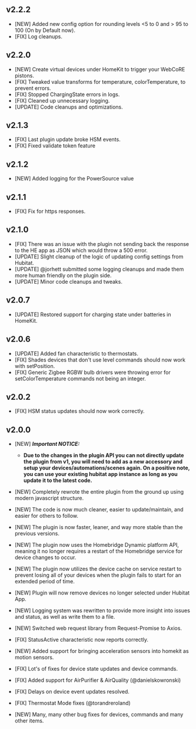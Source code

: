 ## v2.2.2
- [NEW] Added new config option for rounding levels <5 to 0 and > 95 to 100 (On by Default now).
- [FIX] Log cleanups.

## v2.2.0
- [NEW] Create virtual devices under HomeKit to trigger your WebCoRE pistons.
- [FIX] Tweaked value transforms for temperature, colorTemperature, to prevent errors.
- [FIX] Stopped ChargingState errors in logs.
- [FIX] Cleaned up unnecessary logging.
- [UPDATE] Code cleanups and optimizations.

## v2.1.3
- [FIX] Last plugin update broke HSM events.
- [FIX] Fixed validate token feature 

## v2.1.2
- [NEW] Added logging for the PowerSource value 

## v2.1.1
- [FIX] Fix for https responses.

## v2.1.0
- [FIX] There was an issue with the plugin not sending back the response to the HE app as JSON which would throw a 500 error.
- [UPDATE] Slight cleanup of the logic of updating config settings from Hubitat.
- [UPDATE] @jorhett submitted some logging cleanups and made them more human friendly on the plugin side.
- [UPDATE] Minor code cleanups and tweaks.


## v2.0.7
- [UPDATE] Restored support for charging state under batteries in HomeKit.

## v2.0.6
- [UPDATE] Added fan characteristic to thermostats.
- [FIX] Shades devices that don't use level commands should now work with setPosition.
- [FIX] Generic Zigbee RGBW bulb drivers were throwing error for setColorTemperature commands not being an integer.

## v2.0.2
- [FIX] HSM status updates should now work correctly.

## v2.0.0

- [NEW] **_Important NOTICE:_**
  
  - **Due to the changes in the plugin API you can not directly update the plugin from v1, you will need to add as a new accessory and setup your devices/automations/scenes again.
  On a positive note, you can use your existing hubitat app instance as long as you update it to the latest code.**

- [NEW] Completely rewrote the entire plugin from the ground up using modern javascript structure.
- [NEW] The code is now much cleaner, easier to update/maintain, and easier for others to follow.
- [NEW] The plugin is now faster, leaner, and way more stable than the previous versions.
- [NEW] The plugin now uses the Homebridge Dynamic platform API, meaning it no longer requires a restart of the Homebridge service for device changes to occur.
- [NEW] The plugin now utilizes the device cache on service restart to prevent losing all of your devices when the plugin fails to start for an extended period of time.
- [NEW] Plugin will now remove devices no longer selected under Hubitat App.
- [NEW] Logging system was rewritten to provide more insight into issues and status, as well as write them to a file.
- [NEW] Switched web request library from Request-Promise to Axios.
- [FIX] StatusActive characteristic now reports correctly.
- [NEW] Added support for bringing acceleration sensors into homekit as motion sensors.
- [FIX] Lot's of fixes for device state updates and device commands.
- [FIX] Added support for AirPurifier & AirQuality (@danielskowronski)
- [FIX] Delays on device event updates resolved.
- [FIX] Thermostat Mode fixes (@torandreroland)
- [NEW] Many, many other bug fixes for devices, commands and many other items.